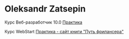 # Oleksandr Zatsepin

Курс Веб-разработчик 10.0
[Практика](https://SurehandUA.github.io/web/practice/)

Курс WebStart
[Практика - сайт книги "Путь фрилансера"](https://SurehandUA.github.io/webstart/practice/)
